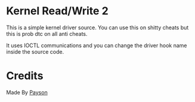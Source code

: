 # Kernel Read/Write 2

This is a simple kernel driver source. You can use this on shitty cheats but this is prob dtc on all anti cheats.

It uses IOCTL communications and you can change the driver hook name inside the source code.

# Credits

Made By [Payson](https://github.com/paysonism)
